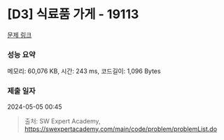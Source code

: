 # [D3] 식료품 가게 - 19113 

[문제 링크](https://swexpertacademy.com/main/code/problem/problemDetail.do?contestProbId=AYxCRFA6iiEDFASu) 

### 성능 요약

메모리: 60,076 KB, 시간: 243 ms, 코드길이: 1,096 Bytes

### 제출 일자

2024-05-05 00:45



> 출처: SW Expert Academy, https://swexpertacademy.com/main/code/problem/problemList.do